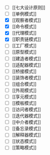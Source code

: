 - [ ] [[七大设计原则]]
- [ ] [[单例模式]]
- [x] [[观察者模式]]
- [x] [[命令模式]]
- [x] [[代理模式]]
- [x] [[职责链模式]]
- [ ] [[工厂模式]]
- [ ] [[原型模式]]
- [ ] [[建造者模式]]
- [ ] [[适配器模式]]
- [ ] [[桥接模式]]
- [ ] [[装饰者模式]]
- [ ] [[组合模式]]
- [ ] [[外观模式]]
- [ ] [[享元模式]]
- [ ] [[模板模式]]
- [ ] [[访问者模式]]
- [ ] [[迭代器模式]]
- [ ] [[中介者模式]]
- [ ] [[备忘录模式]]
- [ ] [[解释器模式]]
- [ ] [[状态模式]]
- [ ] [[策略模式]]